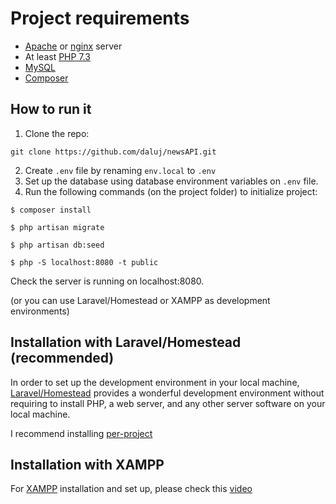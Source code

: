 # Project requirements
* [Apache](https://httpd.apache.org/download.cgi) or [nginx](https://nginx.org/en/download.html) server
* At least [PHP 7.3](https://www.php.net/releases/7_3_0.php)
* [MySQL](https://www.mysql.com/)
* [Composer](https://getcomposer.org/)

## How to run it
1. Clone the repo:
```
git clone https://github.com/daluj/newsAPI.git
```
2. Create `.env` file by renaming `env.local` to `.env`
3. Set up the database using database environment variables on `.env` file. 
3. Run the following commands (on the project folder) to initialize project:
```
$ composer install
```

```
$ php artisan migrate
```

```
$ php artisan db:seed
```

```
$ php -S localhost:8080 -t public
```

Check the server is running on localhost:8080.

(or you can use Laravel/Homestead or XAMPP as development environments)

## Installation with Laravel/Homestead (recommended)
In order to set up the development environment in your local machine, [Laravel/Homestead](https://laravel.com/docs/8.x/homestead) provides a wonderful development environment without requiring to install PHP, a web server, and any other server software on your local machine. 

I recommend installing [per-project](https://laravel.com/docs/8.x/homestead#per-project-installation)

## Installation with XAMPP
For [XAMPP](https://www.apachefriends.org/download.html) installation and set up, please check this [video](https://www.youtube.com/watch?v=k9em7Ey00xQ)
